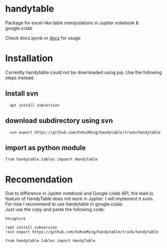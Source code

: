 # handytable
Package for excel-like table manipulations in Jupiter notebook &amp; google.colab

Check docs.ipynb or [docs](https://colab.research.google.com/drive/1AXwdlPA02lMmxv6f-3rmCsI7zMNnKuZj?usp=sharing) for usage

# Installation

Currently handytable could not be downloaded using pip.
Use the following steps instead:

## Install svn
```
  apt install subversion
```

## download subdirectory using svn 

```
  svn export https://github.com/XvKuoMing/handytable/trunk/handytable
```

## import as python module

```
from handytable.tables impoort HandyTable
```

# Recomendation
Due to difference in Jypiter notebook and Google colab API, the lead-js feature of HandyTable does not work in Jypiter. I will implement it soon.
<br />
For now I recommend to use handytable in google.colab.
<br />
Just use the copy and paste the following code:
```
%%capture

!apt install subversion
!svn export https://github.com/XvKuoMing/handytable/trunk/handytable

from handytable.tables import HandyTable
```
